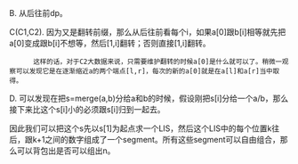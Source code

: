 B. 从后往前dp。

C(C1,C2). 因为又是翻转前缀，那么从后往前看每个i，如果a[0]跟b[i]相等就先把a[0]变成跟b[i]不想等，然后[1,i]翻转；否则直接[1,i]翻转。
          
          这样的话，对于C2大数据来说，只需要维护翻转的时候a[0]是什么就可以了。稍微一观察可以发现它是在逐渐缩近a的两个端点[l,r]，每次的新的a[0]就是在a[l]和a[r]当中取得。
          
D. 可以发现在把s=merge(a,b)分给a和b的时候，假设刚把s[i]分给一个a/b，那么接下来比这个s[i]小的必须跟s[i]归到一起去。

   因此我们可以把这个s先以s[1]为起点求一个LIS，然后这个LIS中的每个位置k往后，跟k+1之间的数字组成了一个segment。所有这些segment可以自由组合，那么可以背包出是否可以组出n。
